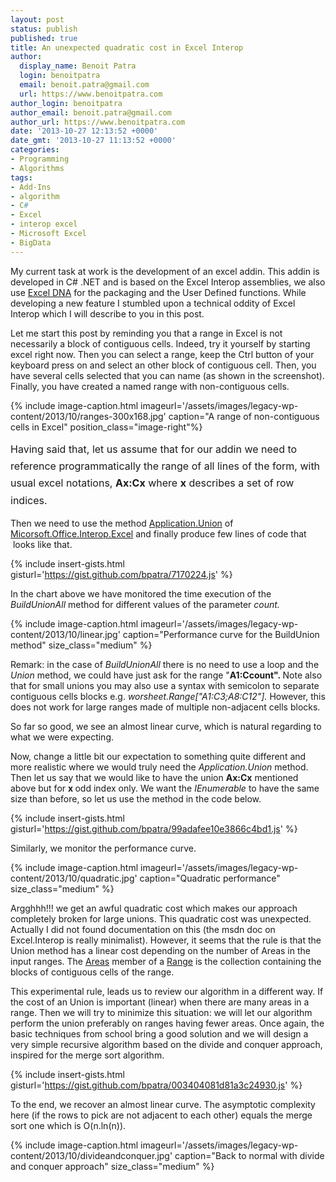 ```yaml
---
layout: post
status: publish
published: true
title: An unexpected quadratic cost in Excel Interop
author:
  display_name: Benoit Patra
  login: benoitpatra
  email: benoit.patra@gmail.com
  url: https://www.benoitpatra.com
author_login: benoitpatra
author_email: benoit.patra@gmail.com
author_url: https://www.benoitpatra.com
date: '2013-10-27 12:13:52 +0000'
date_gmt: '2013-10-27 11:13:52 +0000'
categories:
- Programming
- Algorithms
tags:
- Add-Ins
- algorithm
- C#
- Excel
- interop excel
- Microsoft Excel
- BigData
---
```

My current task at work is the development of an excel addin. This addin is developed in C# .NET and is based on the Excel Interop assemblies, we also use&nbsp;<a href="http://excel-dna.net/">Excel DNA</a>&nbsp;for the packaging and the User Defined functions. While developing a new feature I stumbled upon a technical oddity of Excel Interop which I will describe to you in this post.

Let me start this post by reminding you that a range in Excel is not necessarily a block of contiguous&nbsp;cells. Indeed, try it yourself by starting excel right now. Then you can select a range, keep the Ctrl button of your keyboard press on and select an other block of contiguous cell. Then, you have several cells selected that you can name (as shown in the screenshot). Finally, you have created a named range with non-contiguous cells.

{% include image-caption.html imageurl='/assets/images/legacy-wp-content/2013/10/ranges-300x168.jpg' caption="A range of non-contiguous cells in Excel" position_class="image-right"%}

<span style="line-height: 1.714285714; font-size: 1rem;">Having said that, let us assume that for our addin&nbsp;we need to reference programmatically the range of all lines of the form, with usual excel notations,&nbsp;</span><strong style="line-height: 1.714285714; font-size: 1rem;">Ax:Cx</strong><span style="line-height: 1.714285714; font-size: 1rem;">&nbsp;where </span><strong style="line-height: 1.714285714; font-size: 1rem;">x</strong><span style="line-height: 1.714285714; font-size: 1rem;"> describes a set of row indices.&nbsp;</span>

Then we need to use the method <a href="http://msdn.microsoft.com/en-us/library/microsoft.office.interop.excel._application.union.aspx">Application.Union</a> of <a href="http://msdn.microsoft.com/en-us/library/Microsoft.Office.Interop.Excel.aspx">Micorsoft.Office.Interop.Excel</a> and finally produce few lines of code that &nbsp;looks like that.

{% include insert-gists.html gisturl='https://gist.github.com/bpatra/7170224.js' %}

In the chart above we have monitored the time execution of the <em>BuildUnionAll</em>&nbsp;method for&nbsp;different values of the parameter <em>count.</em>

{% include image-caption.html imageurl='/assets/images/legacy-wp-content/2013/10/linear.jpg' caption="Performance curve for the BuildUnion method" size_class="medium" %}

Remark: in the case of <em>BuildUnionAll</em>&nbsp;there is no need to use a loop and the <em>Union</em> method, we could have just ask for the range "<strong>A1:Ccount".&nbsp;</strong>Note also that for small unions you may also use a syntax with semicolon to separate contiguous cells blocks e.g.&nbsp;<em>worsheet.Range["A1:C3;A8:C12"].&nbsp;</em>However, this does not work for large ranges made of multiple non-adjacent cells blocks.

So far so good, we see an almost linear curve, which is natural regarding to what we were expecting.

Now, change a little bit our expectation to something quite different and more realistic where we would truly need the <em>Application.Union</em> method. Then let us say that we would like to have the union <strong>Ax:Cx</strong>&nbsp;mentioned above but for <strong>x </strong>odd index only. We want the <em>IEnumerable<int></em>&nbsp;to have the same size than before, so let us use the method in the code below.

{% include insert-gists.html gisturl='https://gist.github.com/bpatra/99adafee10e3866c4bd1.js' %}

Similarly, we monitor the performance curve.

{% include image-caption.html imageurl='/assets/images/legacy-wp-content/2013/10/quadratic.jpg' caption="Quadratic performance" size_class="medium" %}

Argghhh!!! we get an awful quadratic cost which makes our approach completely broken for large unions. This quadratic cost was unexpected. Actually I did not found documentation on this (the msdn doc on Excel.Interop is really minimalist). However, it seems that the rule is that the Union method has a linear cost depending on the number of Areas in the input ranges. The <a href="http://msdn.microsoft.com/en-us/library/microsoft.office.interop.excel.range.areas.aspx">Areas</a> member of a <a href="http://msdn.microsoft.com/en-us/library/Microsoft.Office.Interop.Excel.Range.aspx">Range</a> is the collection containing the blocks of contiguous cells of the range.

This experimental rule, leads us to review our algorithm in a different way. If the cost of an Union is important (linear) when there are many areas in a range. Then we will try to minimize this situation: we will let our algorithm perform the union preferably on ranges having fewer areas. Once again, the basic techniques from school bring a good solution and we will design a very simple recursive algorithm based on the divide and conquer approach, inspired for the merge sort algorithm.

{% include insert-gists.html gisturl='https://gist.github.com/bpatra/003404081d81a3c24930.js' %}

To the end, we recover an almost linear curve. The asymptotic complexity here (if the rows to pick are not adjacent to each other) equals the merge sort one which is O(n.ln(n)).

{% include image-caption.html imageurl='/assets/images/legacy-wp-content/2013/10/divideandconquer.jpg' caption="Back to normal with divide and conquer approach" size_class="medium" %}